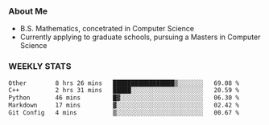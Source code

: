 ### About Me

- B.S. Mathematics, concetrated in Computer Science
- Currently applying to graduate schools, pursuing a Masters in Computer Science


### WEEKLY STATS
<!--START_SECTION:waka-->

```txt
Other        8 hrs 26 mins   █████████████████▒░░░░░░░   69.08 %
C++          2 hrs 31 mins   █████░░░░░░░░░░░░░░░░░░░░   20.59 %
Python       46 mins         █▓░░░░░░░░░░░░░░░░░░░░░░░   06.30 %
Markdown     17 mins         ▓░░░░░░░░░░░░░░░░░░░░░░░░   02.42 %
Git Config   4 mins          ▒░░░░░░░░░░░░░░░░░░░░░░░░   00.67 %
```

<!--END_SECTION:waka-->
